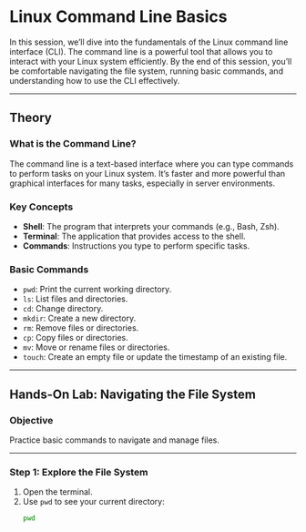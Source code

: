# Linux Command Line Basics

In this session, we’ll dive into the fundamentals of the Linux command line interface (CLI). The command line is a powerful tool that allows you to interact with your Linux system efficiently. By the end of this session, you’ll be comfortable navigating the file system, running basic commands, and understanding how to use the CLI effectively.

---

## Theory

### What is the Command Line?
The command line is a text-based interface where you can type commands to perform tasks on your Linux system. It’s faster and more powerful than graphical interfaces for many tasks, especially in server environments.

### Key Concepts
- **Shell**: The program that interprets your commands (e.g., Bash, Zsh).
- **Terminal**: The application that provides access to the shell.
- **Commands**: Instructions you type to perform specific tasks.

### Basic Commands
- `pwd`: Print the current working directory.
- `ls`: List files and directories.
- `cd`: Change directory.
- `mkdir`: Create a new directory.
- `rm`: Remove files or directories.
- `cp`: Copy files or directories.
- `mv`: Move or rename files or directories.
- `touch`: Create an empty file or update the timestamp of an existing file.

---

## Hands-On Lab: Navigating the File System

### Objective
Practice basic commands to navigate and manage files.

---

### Step 1: Explore the File System
1. Open the terminal.
2. Use `pwd` to see your current directory:
   ```bash
   pwd
